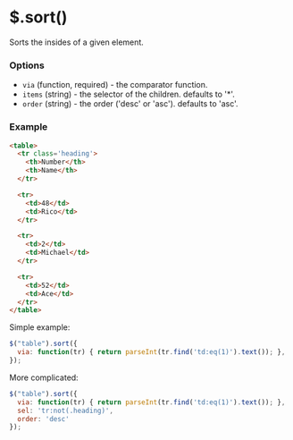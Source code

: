 # $.sort()
Sorts the insides of a given element.

### Options

 * `via` (function, required) - the comparator function.
 * `items` (string) - the selector of the children. defaults to '\*'.
 * `order` (string) - the order ('desc' or 'asc'). defaults to 'asc'.

### Example

``` html
<table>
  <tr class='heading'>
    <th>Number</th>
    <th>Name</th>
  </tr>

  <tr>
    <td>48</td>
    <td>Rico</td>
  </tr>

  <tr>
    <td>2</td>
    <td>Michael</td>
  </tr>

  <tr>
    <td>52</td>
    <td>Ace</td>
  </tr>
</table>
```

Simple example:

``` javascript
$("table").sort({
  via: function(tr) { return parseInt(tr.find('td:eq(1)').text()); },
});
```

More complicated:

``` javascript
$("table").sort({
  via: function(tr) { return parseInt(tr.find('td:eq(1)').text()); },
  sel: 'tr:not(.heading)',
  order: 'desc'
});
```
